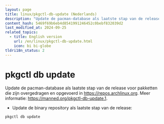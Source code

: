 ```yaml
---
layout: page
title: linux/pkgctl-db-update (Nederlands)
description: "Update de pacman-database als laatste stap van de release voor pakketten die zijn overgedragen en opgevoerd in <https://repos.archlinux.org>."
content_hash: 5469f69b6eb4d8541991246452c0bebf832039d2
last_modified_at: 2024-09-25
related_topics:
  - title: English version
    url: /en/linux/pkgctl-db-update.html
    icon: bi bi-globe
tldri18n_status: 2
---
```

# pkgctl db update

Update de pacman-database als laatste stap van de release voor pakketten die zijn overgedragen en opgevoerd in <https://repos.archlinux.org>.
Meer informatie: <https://manned.org/pkgctl-db-update.1>.

- Update de binary repository als laatste stap van de release:

`pkgctl db update`
